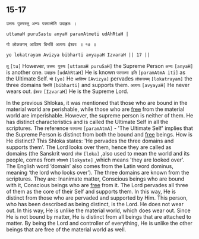 ## 15-17


```shloka-sa
उत्तमः पुरुषस्तु अन्यः परमात्मेति उदाहृतः ।
```
```shloka-sa-hk
uttamaH puruSastu anyaH paramAtmeti udAhRtaH |
```
```shloka-sa
यो लोकत्रयम् आविश्य बिभर्ति अव्ययः ईश्वरः ॥ १७ ॥
```
```shloka-sa-hk
yo lokatrayam Avizya bibharti avyayaH IzvaraH || 17 ||
```

`तु` `[tu]` However, `उत्तमः पुरुषः` `[uttamaH puruSaH]` the Supreme Person `अन्यः` `[anyaH]` is another one. `उदाहृतः` `[udAhRtaH]` He is known `परमात्मा इति` `[paramAtmA iti]` as the Ultimate Self. `यो` `[yo]` He `आविश्य` `[Avizya]` pervades `लोकत्रयम्` `[lokatrayam]` the three domains `बिभर्ति` `[bibharti]` and supports them. `अव्ययः` `[avyayaH]` He never wears out. `ईश्वरः` `[IzvaraH]` He is the Supreme Lord.



In the previous Shlokas, it was mentioned that those who are bound in the material world are perishable, while those who are [free](Moksha) from the material world are imperishable. 
However, the supreme person is neither of them. He has distinct characteristics and is called the Ultimate Self in all the scriptures. The reference `परमात्मा` `[paramAtmA]` - 'The Ultimate Self' implies that the Supreme Person is distinct from both the bound and [free](Moksha) beings. 
How is He distinct? This Shloka states: 'He pervades the three domains and supports them'. 
The Lord looks over them, hence they are called as domains (the Sanskrit word `लोक` `[loka]` ,also used to mean the world and its people, comes from `लोक्यते` `[lokyate]` ,which means 'they are looked over'. The English word ‘domain’ also comes from the Latin word dominus, meaning ‘the lord who looks over’).
The three domains are known from the scriptures. They are: Inanimate matter, Conscious beings who are bound with it, Conscious beings who are [free](Moksha) from it.
The Lord pervades all three of them as the core of their Self and supports them. In this way, He is distinct from those who are pervaded and supported by Him. This person, who has been described as being distinct, is the Lord. 
He does not wear out. In this way, He is unlike the material world, which does wear out. Since He is not bound by matter, He is distinct from all beings that are attached to matter. By being the Lord and controller of everything, He is unlike the other beings that are free of the material world as well.

